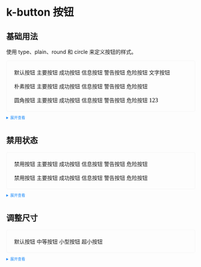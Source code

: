 <style scoped>
    .example{
        border: 1px solid #f5f5f5;
        border-radius: 5px;
        padding:20px
    }
    .k-button {
        margin:10px 5px !important
    }
    
    details > summary:first-of-type {
        font-size: 10px;
        padding: 8px 0;
        cursor: pointer;
        color: #1989fa;
    }
    a {
      all: initial
    }
    a:hover {
      all: initial
    }
</style>

# k-button 按钮

## 基础用法

使用 type、plain、round 和 circle 来定义按钮的样式。

<div class="example">
    <div>
        <k-button>默认按钮</k-button>
        <k-button icon="edit" type="primary">主要按钮</k-button>
        <k-button type="success">成功按钮</k-button>
        <k-button type="info">信息按钮</k-button>
        <k-button type="warning">警告按钮</k-button>
        <k-button type="danger">危险按钮</k-button>
        <k-button type="text">文字按钮</k-button>
        <br>
        <br>
        <k-button plain>朴素按钮</k-button>
        <k-button type="primary" plain>主要按钮</k-button>
        <k-button type="success" plain>成功按钮</k-button>
        <k-button type="info" plain>信息按钮</k-button>
        <k-button type="warning" plain>警告按钮</k-button>
        <k-button type="danger" plain>危险按钮</k-button>
        <br>
        <br>
        <k-button round>圆角按钮</k-button>
        <k-button type="primary" round>主要按钮</k-button>
        <k-button type="success" round>成功按钮</k-button>
        <k-button type="info" round>信息按钮</k-button>
        <k-button type="warning" round>警告按钮</k-button>
        <k-button type="danger" round>危险按钮</k-button>
        <a>123</a>
    </div>

</div>

<details>
<summary>展开查看</summary>

```vue
<template>
  <div>
    <k-button>默认按钮</k-button>
    <k-button type="primary">主要按钮</k-button>
    <k-button type="success">成功按钮</k-button>
    <k-button type="info">信息按钮</k-button>
    <k-button type="warning">警告按钮</k-button>
    <k-button type="danger">危险按钮</k-button>
    <k-button type="text">文字按钮</k-button>
    <br />
    <br />
    <k-button plain>朴素按钮</k-button>
    <k-button type="primary" plain>主要按钮</k-button>
    <k-button type="success" plain>成功按钮</k-button>
    <k-button type="info" plain>信息按钮</k-button>
    <k-button type="warning" plain>警告按钮</k-button>
    <k-button type="danger" plain>危险按钮</k-button>
    <br />
    <br />
    <k-button round>圆角按钮</k-button>
    <k-button type="primary" round>主要按钮</k-button>
    <k-button type="success" round>成功按钮</k-button>
    <k-button type="info" round>信息按钮</k-button>
    <k-button type="warning" round>警告按钮</k-button>
    <k-button type="danger" round>危险按钮</k-button>
  </div>
</template>
<script lang="ts" setup>
import { k-button } from "kv-ui-vue3";
</script>
<style>
.k-k-button {
  margin-right: 10px;
}
</style>
```

</details>

## 禁用状态

<div class="example">
    <div>
        <k-button disabled>禁用按钮</k-button>
        <k-button type="primary" disabled>主要按钮</k-button>
        <k-button type="success" disabled>成功按钮</k-button>
        <k-button type="info" disabled>信息按钮</k-button>
        <k-button type="warning" disabled>警告按钮</k-button>
        <k-button type="danger" disabled>危险按钮</k-button>
        <br>
        <br>
        <k-button disabled>禁用按钮</k-button>
        <k-button type="primary" disabled plain>主要按钮</k-button>
        <k-button type="success" disabled plain>成功按钮</k-button>
        <k-button type="info" disabled plain>信息按钮</k-button>
        <k-button type="warning" disabled plain>警告按钮</k-button>
        <k-button type="danger" disabled plain>危险按钮</k-button>
    </div>
</div>

<details>
<summary>展开查看</summary>

```vue
<template>
  <div>
    <k-button disabled>禁用按钮</k-button>
    <k-button type="primary" disabled>主要按钮</k-button>
    <k-button type="success" disabled>成功按钮</k-button>
    <k-button type="info" disabled>信息按钮</k-button>
    <k-button type="warning" disabled>警告按钮</k-button>
    <k-button type="danger" disabled>危险按钮</k-button>
    <br />
    <br />
    <k-button disabled>禁用按钮</k-button>
    <k-button type="primary" disabled plain>主要按钮</k-button>
    <k-button type="success" disabled plain>成功按钮</k-button>
    <k-button type="info" disabled plain>信息按钮</k-button>
    <k-button type="warning" disabled plain>警告按钮</k-button>
    <k-button type="danger" disabled plain>危险按钮</k-button>
  </div>
</template>
<script lang="ts" setup>
import { k-button } from "kv-ui-vue3";
</script>
<style>
.k-k-button {
  margin-right: 10px;
}
</style>
```

</details>

## 调整尺寸

<div class="example">
    <div>
        <k-button>默认按钮</k-button>
        <k-button size="medium">中等按钮</k-button>
        <k-button size="small">小型按钮</k-button>
        <k-button size="mini">超小按钮</k-button>
    </div>
</div>

<details>
<summary>展开查看</summary>

```vue
<template>
  <div>
    <k-button>默认按钮</k-button>
    <k-button size="medium">中等按钮</k-button>
    <k-button size="small">小型按钮</k-button>
    <k-button size="mini">超小按钮</k-button>
  </div>
</template>
<script lang="ts" setup>
import { k-button } from "kv-ui-vue3";
</script>
<style>
.k-k-button {
  margin-right: 10px;
}
</style>
```

</details>
